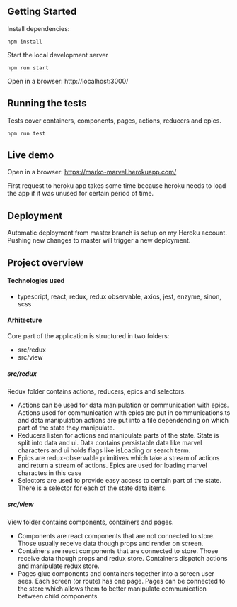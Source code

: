 ## Getting Started

Install dependencies:
```Shell
npm install
```

Start the local development server
```Shell
npm run start
```

Open in a browser: http://localhost:3000/

## Running the tests
Tests cover containers, components, pages, actions, reducers and epics.
```Shell
npm run test
```

## Live demo
Open in a browser: https://marko-marvel.herokuapp.com/

First request to heroku app takes some time because heroku needs to load the app if it was unused for certain period of time.

## Deployment
Automatic deployment from master branch is setup on my Heroku account. Pushing new changes to master will trigger a new deployment.

## Project overview

#### Technologies used
- typescript, react, redux, redux observable, axios, jest, enzyme, sinon, scss

#### Arhitecture
Core part of the application is structured in two folders:
* src/redux
* src/view

##### src/redux
Redux folder contains actions, reducers, epics and selectors.
* Actions can be used for data manipulation or communication with epics. Actions used for communication with epics are put in communications.ts and data manipulation actions are put into a file dependending on which part of the state they manipulate.
* Reducers listen for actions and manipulate parts of the state. State is split into data and ui. Data contains persistable data like marvel characters and ui holds flags like isLoading or search term.
* Epics are redux-observable primitives which take a stream of actions and return a stream of actions. Epics are used for loading marvel charactes in this case
* Selectors are used to provide easy access to certain part of the state. There is a selector for each of the state data items.

##### src/view
View folder contains components, containers and pages. 
* Components are react components that are not connected to store. Those usually receive data though props and render on screen.
* Containers are react components that are connected to store. Those receive data though props and redux store. Containers dispatch actions and manipulate redux store.
* Pages glue components and containers together into a screen user sees. Each screen (or route) has one page. Pages can be connected to the store which allows them to better manipulate communication between child components.


